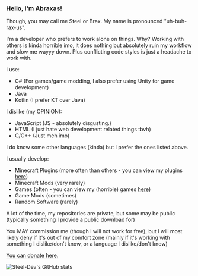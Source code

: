 ### Hello, I'm Abraxas!

Though, you may call me Steel or Brax. My name is pronounced "uh-buh-rax-us".

I'm a developer who prefers to work alone on things. Why? Working with others is kinda horrible imo, it does nothing but absolutely ruin my workflow and slow me wayyy down. Plus conflicting code styles is just a headache to work with.

I use:
* C# (For games/game modding, I also prefer using Unity for game development)
* Java
* Kotlin (I prefer KT over Java)

I dislike (my OPINION):
* JavaScript (JS - absolutely disgusting.)
* HTML (I just hate web development related things tbvh)
* C/C++ (Just meh imo)

I do know some other languages (kinda) but I prefer the ones listed above.

I usually develop:
* Minecraft Plugins (more often than others - you can view my plugins [here](https://www.spigotmc.org/resources/authors/abraxas.222299/))
* Minecraft Mods (very rarely)
* Games (often - you can view my (horrible) games [here](https://steel-abraxas.itch.io))
* Game Mods (sometimes)
* Random Software (rarely)

A lot of the time, my repositories are private, but some may be public (typically something I provide a public download for)

You MAY commission me (though I will not work for free), but I will most likely deny if it's out of my comfort zone (mainly if it's working with something I dislike/don't know, or a language I dislike/don't know)

[You can donate here.](https://www.buymeacoffee.com/steelabraxas)

![Steel-Dev's GitHub stats](https://github-readme-stats.vercel.app/api?username=Steel-Dev&show_icons=true&theme=dracula)
